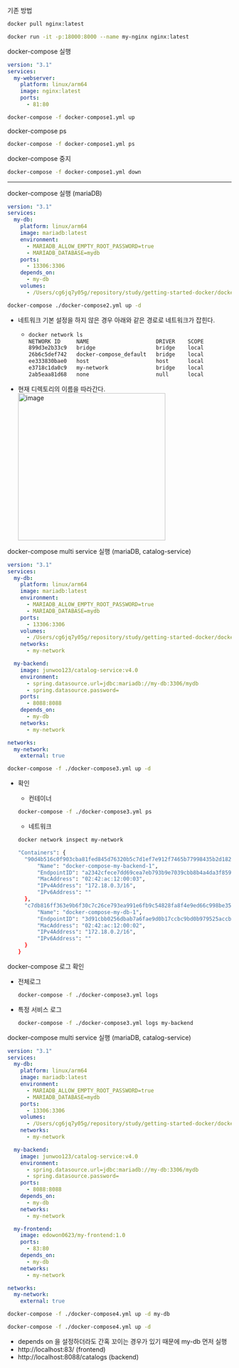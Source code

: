 기존 방법

```sh
docker pull nginx:latest
```

```sh
docker run -it -p:18000:8000 --name my-nginx nginx:latest
```

 

docker-compose 실행

```yaml
version: "3.1"
services:
  my-webserver:
    platform: linux/arm64
    image: nginx:latest
    ports:
      - 81:80
```

```sh
docker-compose -f docker-compose1.yml up
```

docker-compose ps

```sh
docker-compose -f docker-compose1.yml ps
```

docker-compose 중지

```sh
docker-compose -f docker-compose1.yml down
```

------

docker-compose 실행 (mariaDB)

```yaml
version: "3.1"
services:
  my-db:
    platform: linux/arm64
    image: mariadb:latest
    environment:
      - MARIADB_ALLOW_EMPTY_ROOT_PASSWORD=true
      - MARIADB_DATABASE=mydb
    ports:
      - 13306:3306
    depends_on:
      - my-db
    volumes:
      - /Users/cg6jq7y05g/repository/study/getting-started-docker/docker-compose/data:/var/lib/mysql

```

```sh
docker-compose ./docker-compose2.yml up -d
```

* 네트워크 기본 설정을 하지 않은 경우 아래와 같은 경로로 네트워크가 잡힌다.

  * ```sh
    docker network ls
    NETWORK ID     NAME                     DRIVER    SCOPE
    899d3e2b33c9   bridge                   bridge    local
    26b6c5def742   docker-compose_default   bridge    local
    ee333830bae0   host                     host      local
    e3718c1da0c9   my-network               bridge    local
    2ab5eaa81d68   none                     null      local
    ```

* 현재 디렉토리의 이름을 따라간다.
  <img width="331" alt="image" src="https://github.com/user-attachments/assets/5028a702-dae7-4cde-837c-bfc814bc0d23">

docker-compose multi service 실행 (mariaDB, catalog-service)

```yaml
version: "3.1"
services:
  my-db:
    platform: linux/arm64
    image: mariadb:latest
    environment:
      - MARIADB_ALLOW_EMPTY_ROOT_PASSWORD=true
      - MARIADB_DATABASE=mydb
    ports:
      - 13306:3306
    volumes:
      - /Users/cg6jq7y05g/repository/study/getting-started-docker/docker-compose/data:/var/lib/mysql
    networks:
      - my-network

  my-backend:
    image: junwoo123/catalog-service:v4.0
    environment:
      - spring.datasource.url=jdbc:mariadb://my-db:3306/mydb
      - spring.datasource.password=
    ports:
      - 8088:8088
    depends_on:
      - my-db
    networks:
      - my-network

networks:
  my-network:
    external: true

```

```sh
docker-compose -f ./docker-compose3.yml up -d
```

* 확인
  
  * 컨테이너
  
  ```sh
  docker-compose -f ./docker-compose3.yml ps
  ```
  
  * 네트워크
  
  ```sh
  docker network inspect my-network
  
  "Containers": {
    "90d4b516c0f903cba81fed845d76320b5c7d1ef7e912f7465b77998435b2d182": {
        "Name": "docker-compose-my-backend-1",
        "EndpointID": "a2342cfece7dd69cea7eb793b9e7039cbb8b4a4da3f859e6dc5768a0ef14a5ed",
        "MacAddress": "02:42:ac:12:00:03",
        "IPv4Address": "172.18.0.3/16",
        "IPv6Address": ""
    },
    "c7db816ff363e9b6f30c7c26ce793ea991e6fb9c54828fa8f4e9ed66c998be35": {
        "Name": "docker-compose-my-db-1",
        "EndpointID": "3d91cbb0256dbab7a6fae9d0b17ccbc9bd0b979525accb6a07a1df4b5cca42bc",
        "MacAddress": "02:42:ac:12:00:02",
        "IPv4Address": "172.18.0.2/16",
        "IPv6Address": ""
    }
  }
  ```
  

docker-compose 로그 확인

* 전체로그
  ```sh
  docker-compose -f ./docker-compose3.yml logs
  ```

* 특정 서비스 로그
  ```sh
  docker-compose -f ./docker-compose3.yml logs my-backend
  ```

docker-compose multi service 실행 (mariaDB, catalog-service)

```yaml
version: "3.1"
services:
  my-db:
    platform: linux/arm64
    image: mariadb:latest
    environment:
      - MARIADB_ALLOW_EMPTY_ROOT_PASSWORD=true
      - MARIADB_DATABASE=mydb
    ports:
      - 13306:3306
    volumes:
      - /Users/cg6jq7y05g/repository/study/getting-started-docker/docker-compose/data:/var/lib/mysql
    networks:
      - my-network

  my-backend:
    image: junwoo123/catalog-service:v4.0
    environment:
      - spring.datasource.url=jdbc:mariadb://my-db:3306/mydb
      - spring.datasource.password=
    ports:
      - 8088:8088
    depends_on:
      - my-db
    networks:
      - my-network

  my-frontend:
    image: edowon0623/my-frontend:1.0
    ports:
      - 83:80
    depends_on:
      - my-db
    networks:
      - my-network

networks:
  my-network:
    external: true
```

```sh
docker-compose -f ./docker-compose4.yml up -d my-db
```

```sh
docker-compose -f ./docker-compose4.yml up -d
```

* depends on 을 설정하더라도 간혹 꼬이는 경우가 있기 때문에 my-db 먼저 실행
* http://localhost:83/ (frontend)
* http://localhost:8088/catalogs (backend)

